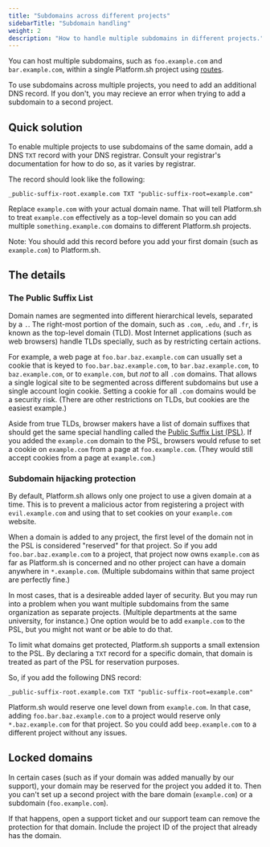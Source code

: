 ```yaml
---
title: "Subdomains across different projects"
sidebarTitle: "Subdomain handling"
weight: 2
description: "How to handle multiple subdomains in different projects."
---
```


You can host multiple subdomains, such as `foo.example.com` and `bar.example.com`, within a single Platform.sh project using [routes](/configuration/routes/_index.md).

To use subdomains across multiple projects, you need to add an additional DNS record. If you don't, you may recieve an error when trying to add a subdomain to a second project.

## Quick solution

To enable multiple projects to use subdomains of the same domain, add a DNS `TXT` record with your DNS registrar. Consult your registrar's documentation for how to do so, as it varies by registrar.

The record should look like the following:

```text
_public-suffix-root.example.com TXT "public-suffix-root=example.com"
```

Replace `example.com` with your actual domain name. That will tell Platform.sh to treat `example.com` effectively as a top-level domain so you can add multiple `something.example.com` domains to different Platform.sh projects.

Note: You should add this record before you add your first domain (such as `example.com`) to Platform.sh.

## The details

### The Public Suffix List

Domain names are segmented into different hierarchical levels, separated by a `.`. The right-most portion of the domain, such as `.com`, `.edu`, and `.fr`, is known as the top-level domain (TLD). Most Internet applications (such as web browsers) handle TLDs specially, such as by restricting certain actions.

For example, a web page at `foo.bar.baz.example.com` can usually set a cookie that is keyed to `foo.bar.baz.example.com`, to `bar.baz.example.com`, to `baz.example.com`, or to `example.com`, but *not* to all `.com` domains. That allows a single logical site to be segmented across different subdomains but use a single account login cookie. Setting a cookie for all `.com` domains would be a security risk. (There are other restrictions on TLDs, but cookies are the easiest example.)

Aside from true TLDs, browser makers have a list of domain suffixes that should get the same special handling called the [Public Suffix List (PSL)](https://publicsuffix.org/). If you added the `example.com` domain to the PSL, browsers would refuse to set a cookie on `example.com` from a page at `foo.example.com`. (They would still accept cookies from a page at `example.com`.)

### Subdomain hijacking protection

By default, Platform.sh allows only one project to use a given domain at a time. This is to prevent a malicious actor from registering a project with `evil.example.com` and using that to set cookies on your `example.com` website.

When a domain is added to any project, the first level of the domain not in the PSL is considered "reserved" for that project. So if you add `foo.bar.baz.example.com` to a project, that project now owns `example.com` as far as Platform.sh is concerned and no other project can have a domain anywhere in `*.example.com`. (Multiple subdomains within that same project are perfectly fine.)

In most cases, that is a desireable added layer of security. But you may run into a problem when you want multiple subdomains from the same organization as separate projects. (Multiple departments at the same university, for instance.) One option would be to add `example.com` to the PSL, but you might not want or be able to do that.

To limit what domains get protected, Platform.sh supports a small extension to the PSL. By declaring a `TXT` record for a specific domain, that domain is treated as part of the PSL for reservation purposes.

So, if you add the following DNS record:

```text
_public-suffix-root.example.com TXT "public-suffix-root=example.com"
```

Platform.sh would reserve one level down from `example.com`. In that case, adding `foo.bar.baz.example.com` to a project would reserve only `*.baz.example.com` for that project. So you could add `beep.example.com` to a different project without any issues.

## Locked domains

In certain cases (such as if your domain was added manually by our support), your domain may be reserved for the project you added it to. Then you can't set up a second project with the bare domain (`example.com`) or a subdomain (`foo.example.com`).

If that happens, open a support ticket and our support team can remove the protection for that domain. Include the project ID of the project that already has the domain.

